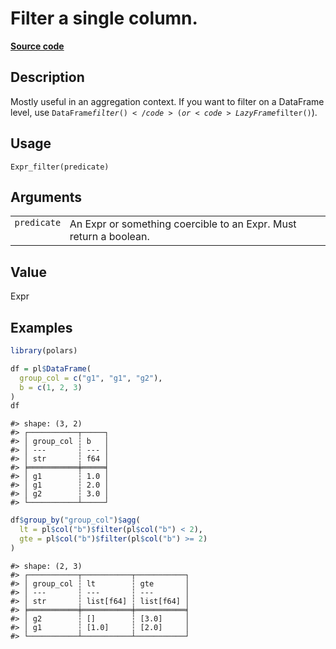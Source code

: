 

# Filter a single column.

[**Source code**](https://github.com/pola-rs/r-polars/tree/main/R/expr__expr.R#L1971)

## Description

Mostly useful in an aggregation context. If you want to filter on a
DataFrame level, use <code>DataFrame$filter()</code> (or
<code>LazyFrame$filter()</code>).

## Usage

<pre><code class='language-R'>Expr_filter(predicate)
</code></pre>

## Arguments

<table>
<tr>
<td style="white-space: nowrap; font-family: monospace; vertical-align: top">
<code id="predicate">predicate</code>
</td>
<td>
An Expr or something coercible to an Expr. Must return a boolean.
</td>
</tr>
</table>

## Value

Expr

## Examples

``` r
library(polars)

df = pl$DataFrame(
  group_col = c("g1", "g1", "g2"),
  b = c(1, 2, 3)
)
df
```

    #> shape: (3, 2)
    #> ┌───────────┬─────┐
    #> │ group_col ┆ b   │
    #> │ ---       ┆ --- │
    #> │ str       ┆ f64 │
    #> ╞═══════════╪═════╡
    #> │ g1        ┆ 1.0 │
    #> │ g1        ┆ 2.0 │
    #> │ g2        ┆ 3.0 │
    #> └───────────┴─────┘

``` r
df$group_by("group_col")$agg(
  lt = pl$col("b")$filter(pl$col("b") < 2),
  gte = pl$col("b")$filter(pl$col("b") >= 2)
)
```

    #> shape: (2, 3)
    #> ┌───────────┬───────────┬───────────┐
    #> │ group_col ┆ lt        ┆ gte       │
    #> │ ---       ┆ ---       ┆ ---       │
    #> │ str       ┆ list[f64] ┆ list[f64] │
    #> ╞═══════════╪═══════════╪═══════════╡
    #> │ g2        ┆ []        ┆ [3.0]     │
    #> │ g1        ┆ [1.0]     ┆ [2.0]     │
    #> └───────────┴───────────┴───────────┘

